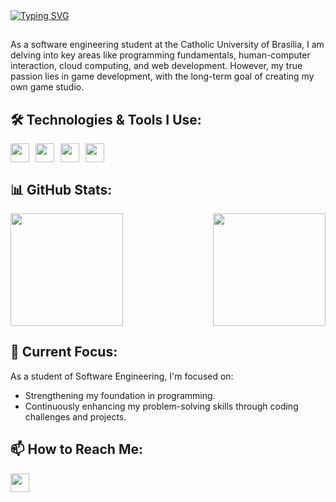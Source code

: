 <a href="https://git.io/typing-svg">
<img src="https://readme-typing-svg.demolab.com?font=JetBrains+Mono&size=45&pause=900&color=F7F0F0&background=0D0413&vCenter=true&width=1113&height=100&lines=+Hello!+I+am+Lucas+Vasconcellos+%F0%9F%A7%91%F0%9F%8F%BB;+Software+Engineering+Student+%F0%9F%92%BB;+Game+Developer+%F0%9F%95%B9%EF%B8%8F;+Be+welcome+%E3%83%84" alt="Typing SVG" />
</a>

## 

As a software engineering student at the Catholic University of Brasília, I am delving into key areas like programming fundamentals, human-computer interaction, cloud computing, and web development. However, my true passion lies in game development, with the long-term goal of creating my own game studio.

## 🛠 Technologies & Tools I Use:

<div style="display: flex; gap: 10px;">
  <img src="https://img.shields.io/badge/-C++-blue?logo=cplusplus" height="30"/> 
  <img src="https://img.shields.io/badge/C-00599C?style=for-the-badge&logo=c&logoColor=white" height="30"/> 
  <img src="https://img.shields.io/badge/HTML5-E34F26?style=for-the-badge&logo=html5&logoColor=white" height="30"/>
  <img src="https://img.shields.io/badge/CSS3-1572B6?style=for-the-badge&logo=css3&logoColor=white" height="30"/>
</div>

## 📊 GitHub Stats:

<div style="display: flex; justify-content: space-between;">
  <img src="https://github-readme-stats.vercel.app/api?username=lucasvsclls&show_icons=true&theme=dark" height="180">
  <img src="https://github-readme-stats.vercel.app/api/top-langs/?username=lucasvsclls&layout=compact&theme=dark" height="180">
</div>

## 🚀 Current Focus:

As a student of Software Engineering, I'm focused on:
- Strengthening my foundation in programming.
- Continuously enhancing my problem-solving skills through coding challenges and projects.

## 📫 How to Reach Me:

<div style="display: flex; gap: 10px;">
  <a href="https://www.linkedin.com/in/lucas-vasconcellos-965436307/">
    <img src="https://img.shields.io/badge/LinkedIn-0077B5?style=for-the-badge&logo=linkedin&logoColor=white" height="30"/>
  </a>
</div>
